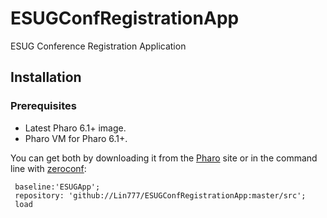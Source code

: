 # ESUGConfRegistrationApp
ESUG Conference Registration Application

## Installation 
### Prerequisites
- Latest Pharo 6.1+ image.
- Pharo VM for Pharo 6.1+.

You can get both by downloading it from the [Pharo](http://pharo.org) site or in the command line with [zeroconf](http://get.pharo.org): 

```Metacello new
 baseline:'ESUGApp';
 repository: 'github://Lin777/ESUGConfRegistrationApp:master/src';
 load
```
